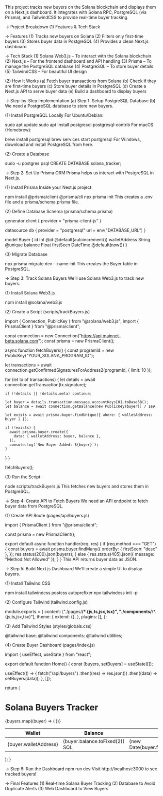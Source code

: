 This project tracks new buyers on the Solana blockchain and displays them on a Next.js dashboard. It integrates with Solana RPC, PostgreSQL (via Prisma), and TailwindCSS to provide real-time buyer tracking.

-> Project Breakdown
(1) Features & Tech Stack

   -> Features
   (1) Tracks new buyers on Solana
   (2) Filters only first-time buyers
   (3) Stores buyer data in PostgreSQL
   (4) Provides a clean Next.js dashboard

-> Tech Stack
  (1) Solana Web3.js – To interact with the Solana blockchain
  (2) Next.js – For the frontend dashboard and API handling
  (3) Prisma – To manage the PostgreSQL database
  (4) PostgreSQL – To store buyer details
  (5) TailwindCSS – For beautiful UI design

 (2) How It Works
    (a) Fetch buyer transactions from Solana
    (b) Check if they are first-time buyers
    (c) Store buyer details in PostgreSQL
    (d) Create a Next.js API to serve buyer data
    (e) Build a dashboard to display buyers

-> Step-by-Step Implementation
   (a) Step 1: Setup PostgreSQL Database
   (b) We need a PostgreSQL database to store new buyers.

(1) Install PostgreSQL Locally
For Ubuntu/Debian:

sudo apt update
sudo apt install postgresql postgresql-contrib
For macOS (Homebrew):

brew install postgresql
brew services start postgresql
For Windows, download and install PostgreSQL from here.

(2) Create a Database

sudo -u postgres psql
CREATE DATABASE solana_tracker;

 -> Step 2: Set Up Prisma ORM
  Prisma helps us interact with PostgreSQL in Next.js.

(1) Install Prisma
Inside your Next.js project:

npm install @prisma/client @prisma/cli
npx prisma init
This creates a .env file and a prisma/schema.prisma file.

(2) Define Database Schema (prisma/schema.prisma)

generator client {
  provider = "prisma-client-js"
}

datasource db {
  provider = "postgresql"
  url      = env("DATABASE_URL")
}

model Buyer {
  id             Int     @id @default(autoincrement())
  walletAddress  String  @unique
  balance        Float
  firstSeen      DateTime @default(now())
}

(3) Migrate Database

npx prisma migrate dev --name init
This creates the Buyer table in PostgreSQL.

-> Step 3: Track Solana Buyers
We’ll use Solana Web3.js to track new buyers.

(1) Install Solana Web3.js

npm install @solana/web3.js

(2) Create a Script (scripts/trackBuyers.js)

import { Connection, PublicKey } from "@solana/web3.js";
import { PrismaClient } from "@prisma/client";

const connection = new Connection("https://api.mainnet-beta.solana.com");
const prisma = new PrismaClient();

async function fetchBuyers() {
  const programId = new PublicKey("YOUR_SOLANA_PROGRAM_ID"); 

  let transactions = await connection.getConfirmedSignaturesForAddress2(programId, { limit: 10 });

  for (let tx of transactions) {
    let details = await connection.getTransaction(tx.signature);
    
    if (!details || !details.meta) continue;

    let buyer = details.transaction.message.accountKeys[0].toBase58();
    let balance = await connection.getBalance(new PublicKey(buyer)) / 1e9;

    let exists = await prisma.buyer.findUnique({ where: { walletAddress: buyer } });

    if (!exists) {
      await prisma.buyer.create({
        data: { walletAddress: buyer, balance },
      });
      console.log(`New Buyer Added: ${buyer}`);
    }
  }
}

fetchBuyers();

(3) Run the Script

node scripts/trackBuyers.js
This fetches new buyers and stores them in PostgreSQL.

-> Step 4: Create API to Fetch Buyers
We need an API endpoint to fetch buyer data from PostgreSQL.

(1) Create API Route (pages/api/buyers.js)

import { PrismaClient } from "@prisma/client";

const prisma = new PrismaClient();

export default async function handler(req, res) {
  if (req.method === "GET") {
    const buyers = await prisma.buyer.findMany({
      orderBy: { firstSeen: "desc" },
    });
    res.status(200).json(buyers);
  } else {
    res.status(405).json({ message: "Method Not Allowed" });
  }
}
This API returns buyer data as JSON.

-> Step 5: Build Next.js Dashboard
We’ll create a simple UI to display buyers.

(1) Install Tailwind CSS

npm install tailwindcss postcss autoprefixer
npx tailwindcss init -p

(2) Configure Tailwind (tailwind.config.js)

module.exports = {
  content: ["./pages/**/*.{js,ts,jsx,tsx}", "./components/**/*.{js,ts,jsx,tsx}"],
  theme: {
    extend: {},
  },
  plugins: [],
};

(3) Add Tailwind Styles (styles/globals.css)

@tailwind base;
@tailwind components;
@tailwind utilities;

(4) Create Buyer Dashboard (pages/index.js)
 
import { useEffect, useState } from "react";

export default function Home() {
  const [buyers, setBuyers] = useState([]);

  useEffect(() => {
    fetch("/api/buyers")
      .then((res) => res.json())
      .then((data) => setBuyers(data));
  }, []);

  return (
    <div className="min-h-screen bg-gray-100 p-6">
      <h1 className="text-3xl font-bold text-center mb-6">Solana Buyers Tracker</h1>
      <div className="max-w-4xl mx-auto bg-white p-4 rounded-lg shadow">
        <table className="w-full border-collapse">
          <thead>
            <tr className="bg-blue-500 text-white">
              <th className="p-2">Wallet</th>
              <th className="p-2">Balance</th>
              <th className="p-2">First Seen</th>
            </tr>
          </thead>
          <tbody>
            {buyers.map((buyer) => (
              <tr key={buyer.id} className="border-t text-center">
                <td className="p-2">{buyer.walletAddress}</td>
                <td className="p-2">{buyer.balance.toFixed(2)} SOL</td>
                <td className="p-2">{new Date(buyer.firstSeen).toLocaleString()}</td>
              </tr>
            ))}
          </tbody>
        </table>
      </div>
    </div>
  );
}

-> Step 6: Run the Dashboard
       npm run dev
Visit http://localhost:3000 to see tracked buyers!

->  Final Features
  (1)  Real-time Solana Buyer Tracking
  (2)  Database to Avoid Duplicate Alerts
  (3)  Web Dashboard to View Buyers
